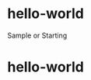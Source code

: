 # hello-world
Sample or Starting 
<!doctype html>
<html>
<head><title>Sample</title>
</head>
<body>
<h1>hello-world</h1>
</body>
</html>
